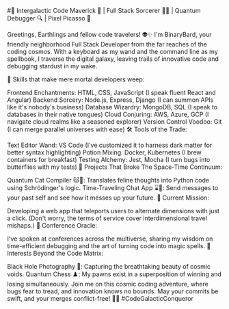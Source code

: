
#🚀 Intergalactic Code Maverick 🌌 | Full Stack Sorcerer 🧙‍♂️ | Quantum Debugger 🔍 | Pixel Picasso 🎨

Greetings, Earthlings and fellow code travelers! 👽✨ I'm BinaryBard, your friendly neighborhood Full Stack Developer from the far reaches of the coding cosmos. With a keyboard as my wand and the command line as my spellbook, I traverse the digital galaxy, leaving trails of innovative code and debugging stardust in my wake.

🌟 Skills that make mere mortal developers weep:

Frontend Enchantments: HTML, CSS, JavaScript (I speak fluent React and Angular)
Backend Sorcery: Node.js, Express, Django (I can summon APIs like it's nobody's business)
Database Wizardry: MongoDB, SQL (I speak to databases in their native tongues)
Cloud Conjuring: AWS, Azure, GCP (I navigate cloud realms like a seasoned explorer)
Version Control Voodoo: Git (I can merge parallel universes with ease)
🛠️ Tools of the Trade:

Text Editor Wand: VS Code (I've customized it to harness dark matter for better syntax highlighting)
Potion Mixing: Docker, Kubernetes (I brew containers for breakfast)
Testing Alchemy: Jest, Mocha (I turn bugs into butterflies with my tests)
🌈 Projects That Broke The Space-Time Continuum:

Quantum Cat Compiler 🐱🌌: Translates feline thoughts into Python code using Schrödinger's logic.
Time-Traveling Chat App ⌛💬: Send messages to your past self and see how it messes up your future.
🚀 Current Mission:

Developing a web app that teleports users to alternate dimensions with just a click. (Don't worry, the terms of service cover interdimensional travel mishaps.)
🎤 Conference Oracle:

I've spoken at conferences across the multiverse, sharing my wisdom on time-efficient debugging and the art of turning code into magic spells.
🌌 Interests Beyond the Code Matrix:

Black Hole Photography 📸: Capturing the breathtaking beauty of cosmic voids.
Quantum Chess ♟️: My pawns exist in a superposition of winning and losing simultaneously.
Join me on this cosmic coding adventure, where bugs fear to tread, and innovation knows no bounds. May your commits be swift, and your merges conflict-free! 🚀🌌 #CodeGalacticConqueror
